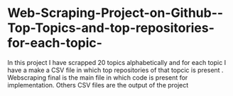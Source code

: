 # Web-Scraping-Project-on-Github--Top-Topics-and-top-repositories-for-each-topic-
In this project I have scrapped 20 topics alphabetically and for each topic I have a make a CSV file in which top repositories of that topcic is present .
Webscraping final is the main file in which code is present  for implementation. Others CSV files are the output of the project 

